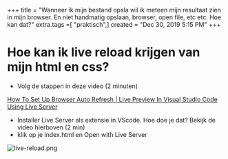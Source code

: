 +++
title = "Wanneer ik mijn bestand opsla wil ik meteen mijn resultaat zien in mijn browser. En niet handmatig opslaan, browser, open file, etc etc. Hoe kan dat?"
extra.tags =[ "praktisch",]
created = "Dec 30, 2019 5:15 PM"
+++
# Hoe kan ik live reload krijgen van mijn html en css?


- Volg de stappen in deze video (2 minuten)

[How To Set Up Browser Auto Refresh | Live Preview In Visual Studio Code Using Live Server](https://www.youtube.com/watch?v=wMmu_369n7c)

- Installer Live Server als extensie in VScode.  Hoe doe je dat? Bekijk de video hierboven (2 min)
- klik op je index.html en Open with Live Server

![live-reload.png](@/live-reload.png)